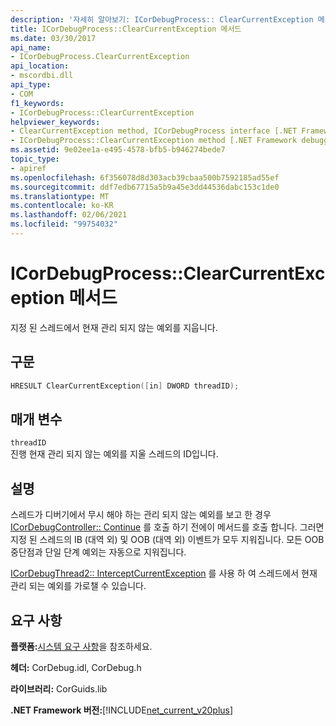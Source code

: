 ```yaml
---
description: '자세히 알아보기: ICorDebugProcess:: ClearCurrentException 메서드'
title: ICorDebugProcess::ClearCurrentException 메서드
ms.date: 03/30/2017
api_name:
- ICorDebugProcess.ClearCurrentException
api_location:
- mscordbi.dll
api_type:
- COM
f1_keywords:
- ICorDebugProcess::ClearCurrentException
helpviewer_keywords:
- ClearCurrentException method, ICorDebugProcess interface [.NET Framework debugging]
- ICorDebugProcess::ClearCurrentException method [.NET Framework debugging]
ms.assetid: 9e02ee1a-e495-4578-bfb5-b946274bede7
topic_type:
- apiref
ms.openlocfilehash: 6f356078d8d303acb39cbaa500b7592185ad55ef
ms.sourcegitcommit: ddf7edb67715a5b9a45e3dd44536dabc153c1de0
ms.translationtype: MT
ms.contentlocale: ko-KR
ms.lasthandoff: 02/06/2021
ms.locfileid: "99754032"
---
```

# <a name="icordebugprocessclearcurrentexception-method"></a>ICorDebugProcess::ClearCurrentException 메서드

지정 된 스레드에서 현재 관리 되지 않는 예외를 지웁니다.  
  
## <a name="syntax"></a>구문  
  
```cpp  
HRESULT ClearCurrentException([in] DWORD threadID);  
```  
  
## <a name="parameters"></a>매개 변수  

 `threadID`  
 진행 현재 관리 되지 않는 예외를 지울 스레드의 ID입니다.  
  
## <a name="remarks"></a>설명  

 스레드가 디버기에서 무시 해야 하는 관리 되지 않는 예외를 보고 한 경우 [ICorDebugController:: Continue](icordebugcontroller-continue-method.md) 를 호출 하기 전에이 메서드를 호출 합니다. 그러면 지정 된 스레드의 IB (대역 외) 및 OOB (대역 외) 이벤트가 모두 지워집니다. 모든 OOB 중단점과 단일 단계 예외는 자동으로 지워집니다.  
  
 [ICorDebugThread2:: InterceptCurrentException](icordebugthread2-interceptcurrentexception-method.md) 를 사용 하 여 스레드에서 현재 관리 되는 예외를 가로챌 수 있습니다.  
  
## <a name="requirements"></a>요구 사항  

 **플랫폼:**[시스템 요구 사항](../../get-started/system-requirements.md)을 참조하세요.  
  
 **헤더:** CorDebug.idl, CorDebug.h  
  
 **라이브러리:** CorGuids.lib  
  
 **.NET Framework 버전:**[!INCLUDE[net_current_v20plus](../../../../includes/net-current-v20plus-md.md)]
